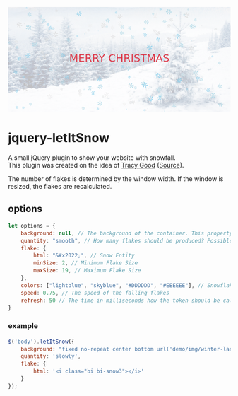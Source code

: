 ![let it snow picture](demo/img/jquery_letItSnow.png)

# jquery-letItSnow

A small jQuery plugin to show your website with snowfall.  
This plugin was created on the idea
of [Tracy Good](https://stackoverflow.com/users/17213191/tracy-good)
([Source](https://codepen.io/onlintool24/pen/GRMOBVo)).

The number of flakes is determined by the window width. If the window is resized, the flakes are recalculated.
## options

```js
let options = {
    background: null, // The background of the container. This property is set as css background.
    quantity: "smooth", // How many flakes should be produced? Possible values: smooth, less, medium or much
    flake: {
        html: "&#x2022;", // Snow Entity
        minSize: 2, // Minimum Flake Size
        maxSize: 19, // Maximum Flake Size
    },
    colors: ["lightblue", "skyblue", "#DDDDDD", "#EEEEEE"], // Snowflake Colours
    speed: 0.75, // The speed of the falling flakes
    refresh: 50 // The time in milliseconds how the token should be calculated
}
```

### example

```js
$('body').letItSnow({
    background: "fixed no-repeat center bottom url('demo/img/winter-landscape.png')",
    quantity: 'slowly',
    flake: {
        html: '<i class="bi bi-snow3"></i>'
    }
});
```